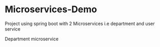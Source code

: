 # Microservices-Demo
Project using spring boot with 2 Microservices i.e department and user service

Department microservice
